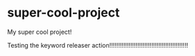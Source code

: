# super-cool-project
My super cool project!

Testing the keyword releaser action!!!!!!!!!!!!!!!!!!!!!!!!!!!!!!!!!!!!!!!!!!!!!


